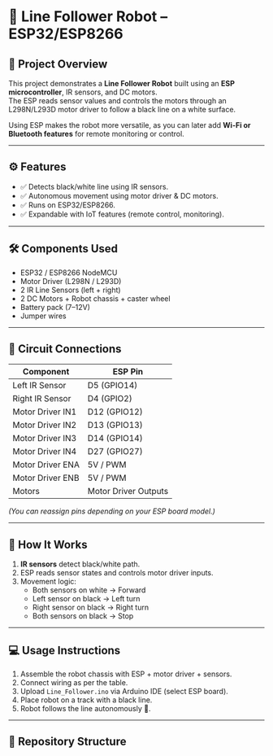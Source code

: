 # 🏁 Line Follower Robot – ESP32/ESP8266  

## 📖 Project Overview  
This project demonstrates a **Line Follower Robot** built using an **ESP microcontroller**, IR sensors, and DC motors.  
The ESP reads sensor values and controls the motors through an L298N/L293D motor driver to follow a black line on a white surface.  

Using ESP makes the robot more versatile, as you can later add **Wi-Fi or Bluetooth features** for remote monitoring or control.  

---

## ⚙️ Features  
- ✅ Detects black/white line using IR sensors.  
- ✅ Autonomous movement using motor driver & DC motors.  
- ✅ Runs on ESP32/ESP8266.  
- ✅ Expandable with IoT features (remote control, monitoring).  

---

## 🛠️ Components Used  
- ESP32 / ESP8266 NodeMCU  
- Motor Driver (L298N / L293D)  
- 2 IR Line Sensors (left + right)  
- 2 DC Motors + Robot chassis + caster wheel  
- Battery pack (7–12V)  
- Jumper wires  

---

## 🔌 Circuit Connections  

| Component        | ESP Pin |
|------------------|---------|
| Left IR Sensor   | D5 (GPIO14) |
| Right IR Sensor  | D4 (GPIO2)  |
| Motor Driver IN1 | D12 (GPIO12)|
| Motor Driver IN2 | D13 (GPIO13)|
| Motor Driver IN3 | D14 (GPIO14)|
| Motor Driver IN4 | D27 (GPIO27)|
| Motor Driver ENA | 5V / PWM    |
| Motor Driver ENB | 5V / PWM    |
| Motors           | Motor Driver Outputs |

*(You can reassign pins depending on your ESP board model.)*  

---

## 📜 How It Works  
1. **IR sensors** detect black/white path.  
2. ESP reads sensor states and controls motor driver inputs.  
3. Movement logic:  
   - Both sensors on white → Forward  
   - Left sensor on black → Left turn  
   - Right sensor on black → Right turn  
   - Both sensors on black → Stop  

---

## 💻 Usage Instructions  
1. Assemble the robot chassis with ESP + motor driver + sensors.  
2. Connect wiring as per the table.  
3. Upload `Line_Follower.ino` via Arduino IDE (select ESP board).  
4. Place robot on a track with a black line.  
5. Robot follows the line autonomously 🚗.  

---

## 📂 Repository Structure  
